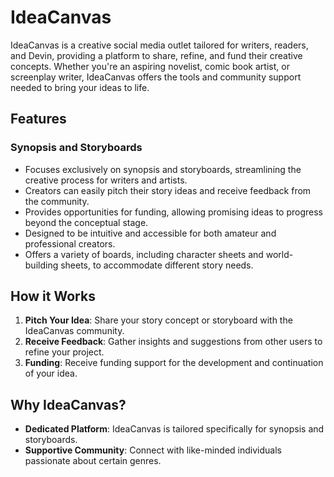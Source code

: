 # IdeaCanvas

IdeaCanvas is a creative social media outlet tailored for writers, readers, and Devin, providing a platform to share, refine, and fund their creative concepts. Whether you're an aspiring novelist, comic book artist, or screenplay writer, IdeaCanvas offers the tools and community support needed to bring your ideas to life.

## Features

### Synopsis and Storyboards
- Focuses exclusively on synopsis and storyboards, streamlining the creative process for writers and artists.
- Creators can easily pitch their story ideas and receive feedback from the community.
- Provides opportunities for funding, allowing promising ideas to progress beyond the conceptual stage.
- Designed to be intuitive and accessible for both amateur and professional creators.
- Offers a variety of boards, including character sheets and world-building sheets, to accommodate different story needs.

## How it Works
1. **Pitch Your Idea**: Share your story concept or storyboard with the IdeaCanvas community.
2. **Receive Feedback**: Gather insights and suggestions from other users to refine your project.
3. **Funding**: Receive funding support for the development and continuation of your idea.

## Why IdeaCanvas?
- **Dedicated Platform**: IdeaCanvas is tailored specifically for synopsis and storyboards.
- **Supportive Community**: Connect with like-minded individuals passionate about certain genres.
